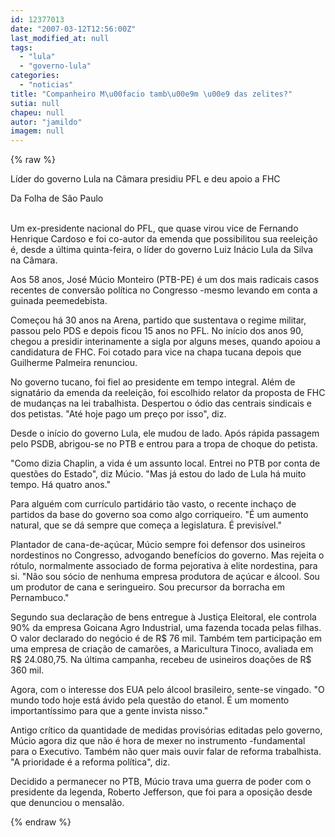 ```yaml
---
id: 12377013
date: "2007-03-12T12:56:00Z"
last_modified_at: null
tags:
  - "lula"
  - "governo-lula"
categories:
  - "noticias"
title: "Companheiro M\u00facio tamb\u00e9m \u00e9 das zelites?"
sutia: null
chapeu: null
autor: "jamildo"
imagem: null
---
```

{% raw %}
<p>L&iacute;der do governo Lula na C&acirc;mara presidiu PFL e deu apoio a FHC</p>
<p>Da Folha de S&atilde;o Paulo</p>
<p><br />Um ex-presidente nacional do PFL, que quase virou vice de Fernando Henrique Cardoso e foi co-autor da emenda que possibilitou sua reelei&ccedil;&atilde;o &eacute;, desde a &uacute;ltima quinta-feira, o l&iacute;der do governo Luiz In&aacute;cio Lula da Silva na C&acirc;mara.</p>
<p>Aos 58 anos, Jos&eacute; M&uacute;cio Monteiro (PTB-PE) &eacute; um dos mais radicais casos recentes de convers&atilde;o pol&iacute;tica no Congresso -mesmo levando em conta a guinada peemedebista.</p>
<p>Come&ccedil;ou h&aacute; 30 anos na Arena, partido que sustentava o regime militar, passou pelo PDS e depois ficou 15 anos no PFL. No in&iacute;cio dos anos 90, chegou a presidir interinamente a sigla por alguns meses, quando apoiou a candidatura de FHC. Foi cotado para vice na chapa tucana depois que Guilherme Palmeira renunciou.</p>
<p>No governo tucano, foi fiel ao presidente em tempo integral. Al&eacute;m de signat&aacute;rio da emenda da reelei&ccedil;&atilde;o, foi escolhido relator da proposta de FHC de mudan&ccedil;as na lei trabalhista. Despertou o &oacute;dio das centrais sindicais e dos petistas. "At&eacute; hoje pago um pre&ccedil;o por isso", diz.</p>
<p>Desde o in&iacute;cio do governo Lula, ele mudou de lado. Ap&oacute;s r&aacute;pida passagem pelo PSDB, abrigou-se no PTB e entrou para a tropa de choque do petista.</p>
<p>"Como dizia Chaplin, a vida &eacute; um assunto local. Entrei no PTB por conta de quest&otilde;es do Estado", diz M&uacute;cio. "Mas j&aacute; estou do lado de Lula h&aacute; muito tempo. H&aacute; quatro anos."</p>
<p>Para algu&eacute;m com curr&iacute;culo partid&aacute;rio t&atilde;o vasto, o recente incha&ccedil;o de partidos da base do governo soa como algo corriqueiro. "&Eacute; um aumento natural, que se d&aacute; sempre que come&ccedil;a a legislatura. &Eacute; previs&iacute;vel."</p>
<p>Plantador de cana-de-a&ccedil;&uacute;car, M&uacute;cio sempre foi defensor dos usineiros nordestinos no Congresso, advogando benef&iacute;cios do governo. Mas rejeita o r&oacute;tulo, normalmente associado de forma pejorativa &agrave; elite nordestina, para si. "N&atilde;o sou s&oacute;cio de nenhuma empresa produtora de a&ccedil;&uacute;car e &aacute;lcool. Sou um produtor de cana e seringueiro. Sou precursor da borracha em Pernambuco."</p>
<p>Segundo sua declara&ccedil;&atilde;o de bens entregue &agrave; Justi&ccedil;a Eleitoral, ele controla 90% da empresa Goicana Agro Industrial, uma fazenda tocada pelas filhas. O valor declarado do neg&oacute;cio &eacute; de R$ 76 mil. Tamb&eacute;m tem participa&ccedil;&atilde;o em uma empresa de cria&ccedil;&atilde;o de camar&otilde;es, a Maricultura Tinoco, avaliada em R$ 24.080,75. Na &uacute;ltima campanha, recebeu de usineiros doa&ccedil;&otilde;es de R$ 360 mil.</p>
<p>Agora, com o interesse dos EUA pelo &aacute;lcool brasileiro, sente-se vingado. "O mundo todo hoje est&aacute; &aacute;vido pela quest&atilde;o do etanol. &Eacute; um momento important&iacute;ssimo para que a gente invista nisso."</p>
<p>Antigo cr&iacute;tico da quantidade de medidas provis&oacute;rias editadas pelo governo, M&uacute;cio agora diz que n&atilde;o &eacute; hora de mexer no instrumento -fundamental para o Executivo. Tamb&eacute;m n&atilde;o quer mais ouvir falar de reforma trabalhista. "A prioridade &eacute; a reforma pol&iacute;tica", diz.</p>
<p>Decidido a permanecer no PTB, M&uacute;cio trava uma guerra de poder com o presidente da legenda, Roberto Jefferson, que foi para a oposi&ccedil;&atilde;o desde que denunciou o mensal&atilde;o.</p>
{% endraw %}